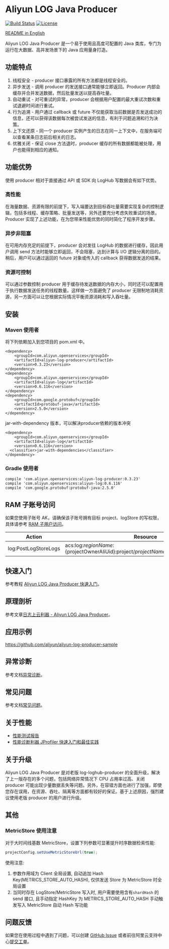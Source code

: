 # Aliyun LOG Java Producer

[![Build Status](https://travis-ci.org/aliyun/aliyun-log-producer-java.svg?branch=master)](https://travis-ci.org/aliyun/aliyun-log-producer-java)
[![License](https://img.shields.io/badge/license-Apache2.0-blue.svg)](/LICENSE)

[README in English](/README_EN.md)

Aliyun LOG Java Producer 是一个易于使用且高度可配置的 Java 类库，专门为运行在大数据、高并发场景下的 Java 应用量身打造。

## 功能特点
1. 线程安全 - producer 接口暴露的所有方法都是线程安全的。
2. 异步发送 - 调用 producer 的发送接口通常能够立即返回。Producer 内部会缓存并合并发送数据，然后批量发送以提高吞吐量。
3. 自动重试 - 对可重试的异常，producer 会根据用户配置的最大重试次数和重试退避时间进行重试。
4. 行为追溯 - 用户通过 callback 或 future 不仅能获取当前数据是否发送成功的信息，还可以获得该数据每次被尝试发送的信息，有利于问题追溯和行为决策。
5. 上下文还原 - 同一个 producer 实例产生的日志在同一上下文中，在服务端可以查看某条日志前后相关的日志。
6. 优雅关闭 - 保证 close 方法退时，producer 缓存的所有数据都能被处理，用户也能得到相应的通知。

## 功能优势

使用 producer 相对于直接通过 API 或 SDK 向 LogHub 写数据会有如下优势。

### 高性能
在海量数据、资源有限的前提下，写入端要达到目标吞吐量需要实现复杂的控制逻辑，包括多线程、缓存策略、批量发送等，另外还要充分考虑失败重试的场景。Producer 实现了上述功能，在为您带来性能优势的同时简化了程序开发步骤。

### 异步非阻塞
在可用内存充足的前提下，producer 会对发往 LogHub 的数据进行缓存，因此用户调用 send 方法时能够立即返回，不会阻塞，达到计算与 I/O 逻辑分离的目的。稍后，用户可以通过返回的 future 对象或传入的 callback 获得数据发送的结果。

### 资源可控制
可以通过参数控制 producer 用于缓存待发送数据的内存大小，同时还可以配置用于执行数据发送任务的线程数量。这样做一方面避免了 producer 无限制地消耗资源，另一方面可以让您根据实际情况平衡资源消耗和写入吞吐量。

## 安装

### Maven 使用者
将下列依赖加入到您项目的 pom.xml 中。
```
<dependency>
    <groupId>com.aliyun.openservices</groupId>
    <artifactId>aliyun-log-producer</artifactId>
    <version>0.3.23</version>
</dependency>
<dependency>
    <groupId>com.aliyun.openservices</groupId>
    <artifactId>aliyun-log</artifactId>
    <version>0.6.116</version>
</dependency>
<dependency>
    <groupId>com.google.protobuf</groupId>
    <artifactId>protobuf-java</artifactId>
    <version>2.5.0</version>
</dependency>
```

jar-with-dependency 版本，可以解决producer依赖的版本冲突
```
<dependency>
    <groupId>com.aliyun.openservices</groupId>
    <artifactId>aliyun-log</artifactId>
    <version>0.6.116</version>
  <classifier>jar-with-dependencies</classifier>
</dependency>
```

### Gradle 使用者
```
compile 'com.aliyun.openservices:aliyun-log-producer:0.3.23'
compile 'com.aliyun.openservices:aliyun-log:0.6.116'
compile 'com.google.protobuf:protobuf-java:2.5.0'
```

## RAM 子账号访问
如果您使用子账号 AK，请确保该子账号拥有目标 project、logStore 的写权限，具体请参考 [RAM 子用户访问](https://help.aliyun.com/document_detail/29049.html)。

| Action | Resource |
|---|---|
| log:PostLogStoreLogs | acs:log:${regionName}:${projectOwnerAliUid}:project/${projectName}/logstore/${logstoreName} |

## 快速入门

参考教程 [Aliyun LOG Java Producer 快速入门](https://yq.aliyun.com/articles/682761)。

## 原理剖析

参考文章[日志上云利器 - Aliyun LOG Java Producer](https://yq.aliyun.com/articles/682762)。

## 应用示例

https://github.com/aliyun/aliyun-log-producer-sample

## 异常诊断

参考文档[异常诊断](/DIAGNOSIS_CN.md)。

## 常见问题

参考文档[常见问题](/FAQ_CN.md)。

## 关于性能

* [性能测试报告](/PERFORMANCE_CN.md)
* [性能诊断利器 JProfiler 快速入门和最佳实践](https://yq.aliyun.com/articles/684776)

## 关于升级

Aliyun LOG Java Producer 是对老版 log-loghub-producer 的全面升级，解决了上一版存在的多个问题，包括网络异常情况下 CPU 占用率过高、关闭 producer 可能出现少量数据丢失等问题。另外，在容错方面也进行了加强，即使您存在误用，在资源、吞吐、隔离等方面都有较好的保证。基于上述原因，强烈建议使用老版 producer 的用户进行升级。

## 其他
### MetricStore 使用注意
对于大时间线基数 MetricStore，设置下列参数可显著提升时序数据检索性能:
```java
projectConfig.setUseMetricStoreUrl(true);
```
使用注意:
1. 参数作用域为 Client 全局设置, 自动追加 Hash Key(METRICS_STORE_AUTO_HASH), 仅供发送 Store 为 MetricStore 时全局设置
2. 当同时存在 LogStore/MetricStore 写入时, 用户需要使用含有`shardHash` 的 send 接口, 且手动指定 HashKey 为 METRICS_STORE_AUTO_HASH 手动触发写入 MetricStore 自动 Hash 写功能

## 问题反馈
如果您在使用过程中遇到了问题，可以创建 [GitHub Issue](https://github.com/aliyun/aliyun-log-producer/issues) 或者前往阿里云支持中心[提交工单](https://workorder.console.aliyun.com/#/ticket/createIndex)。
